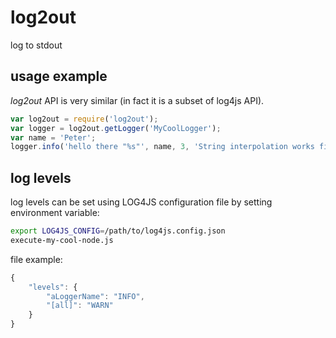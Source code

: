 # log2out
log to stdout

## usage example
*log2out* API is very similar (in fact it is a subset of log4js API).


```javascript
var log2out = require('log2out');
var logger = log2out.getLogger('MyCoolLogger');
var name = 'Peter';
logger.info('hello there "%s"', name, 3, 'String interpolation works fine.');
```

## log levels
log levels can be set using LOG4JS configuration file by setting environment variable:

```bash
export LOG4JS_CONFIG=/path/to/log4js.config.json
execute-my-cool-node.js
```

file example:
```javascript
{
    "levels": {
        "aLoggerName": "INFO",
        "[all]": "WARN"
    }
}
```
